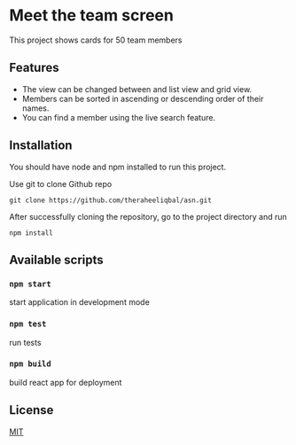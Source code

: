 # Meet the team screen

This project shows cards for 50 team members

## Features

- The view can be changed between and list view and grid view.
- Members can be sorted in ascending or descending order of their names.
- You can find a member using the live search feature.

## Installation

You should have node and npm installed to run this project.

Use git to clone Github repo

```
git clone https://github.com/theraheeliqbal/asn.git
```

After successfully cloning the repository, go to the project directory and run

```
npm install
```

## Available scripts

### `npm start`

start application in development mode

### `npm test`

run tests

### `npm build`

build react app for deployment

## License

[MIT](https://choosealicense.com/licenses/mit/)
